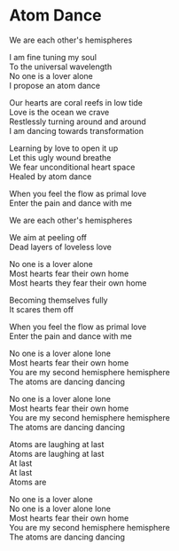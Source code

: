 # Atom Dance  

We are each other's hemispheres  

I am fine tuning my soul  
To the universal wavelength  
No one is a lover alone  
I propose an atom dance  

Our hearts are coral reefs in low tide  
Love is the ocean we crave  
Restlessly turning around and around  
I am dancing towards transformation  

Learning by love to open it up  
Let this ugly wound breathe  
We fear unconditional heart space  
Healed by atom dance  

When you feel the flow as primal love  
Enter the pain and dance with me  

We are each other's hemispheres  

We aim at peeling off  
Dead layers of loveless love  

No one is a lover alone  
Most hearts fear their own home  
Most hearts they fear their own home  

Becoming themselves fully  
It scares them off  

When you feel the flow as primal love  
Enter the pain and dance with me  

No one is a lover alone lone  
Most hearts fear their own home  
You are my second hemisphere hemisphere  
The atoms are dancing dancing  

No one is a lover alone lone  
Most hearts fear their own home  
You are my second hemisphere hemisphere  
The atoms are dancing dancing  

Atoms are laughing at last  
Atoms are laughing at last  
At last  
At last  
Atoms are  

No one is a lover alone  
No one is a lover alone lone  
Most hearts fear their own home  
You are my second hemisphere hemisphere  
The atoms are dancing dancing  
